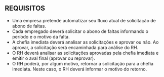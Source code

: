 
## REQUISITOS
- Uma empresa pretende automatizar seu fluxo atual de solicitação de abono de faltas.
- Cada empregado deverá solicitar o abono de faltas informando o período e o motivo da falta.
- A chefia imediata deverá analisar as solicitações e aprovar ou não. Ao aprovar, a solicitação será encaminhada para análise do RH.
- O RH deverá analisar as solicitações aprovadas pela chefia imediata e emitir o aval final (aprovar ou reprovar). 
- O RH poderá, por algum motivo, retornar a solicitação para a chefia imediata. Neste caso, o RH deverá informar o motivo do retorno.
